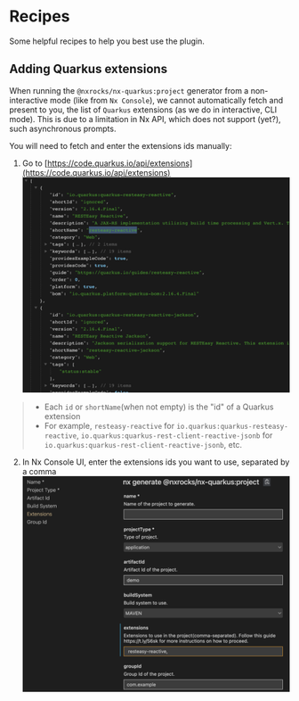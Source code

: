 # Recipes

Some helpful recipes to help you best use the plugin.

## Adding Quarkus extensions

When running the `@nxrocks/nx-quarkus:project` generator from a non-interactive mode (like from `Nx Console`), we cannot automatically fetch and present to you, the list
of `Quarkus` extensions (as we do in interactive, CLI mode). This is due to a limitation in Nx API, which does not support (yet?), such asynchronous prompts.

You will need to fetch and enter the extensions ids manually:

1. Go to [https://code.quarkus.io/api/extensions](https://code.quarkus.io/api/extensions)
![Extract of Quarkus extensions](images/quarkus-extensions-list.png)

> * Each `id` or `shortName`(when not empty) is the "id" of a Quarkus extension
> * For example, `resteasy-reactive` for `io.quarkus:quarkus-resteasy-reactive`, `io.quarkus:quarkus-rest-client-reactive-jsonb` for `io.quarkus:quarkus-rest-client-reactive-jsonb`, etc.

2. In Nx Console UI, enter the extensions ids you want to use, separated by a comma
![Adding extensions in Nx Console](images/nx-console-add-extensions.png)

